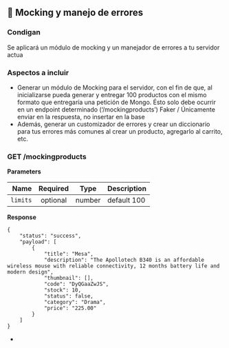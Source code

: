 ## 📁 Mocking y manejo de errores

### Condigan

Se aplicará un módulo de mocking y un manejador de errores a tu servidor actua

### Aspectos a incluir

- Generar un módulo de Mocking para el servidor, con el fin de que, al inicializarse pueda generar y entregar 100 productos con el mismo formato que entregaría una petición de Mongo. Ésto solo debe ocurrir en un endpoint determinado (‘/mockingproducts’) Faker / Únicamente enviar en la respuesta, no insertar en la base
- Además, generar un customizador de errores y crear un diccionario para tus errores más comunes al crear un producto, agregarlo al carrito, etc.

### GET /mockingproducts

**Parameters**

|     Name | Required |  Type  | Description |
| -------: | :------: | :----: | ----------- |
| `limits` | optional | number | default 100 |

**Response**

```
{
    "status": "success",
    "payload": [
        {
            "title": "Mesa",
            "description": "The Apollotech B340 is an affordable wireless mouse with reliable connectivity, 12 months battery life and modern design",
            "thumbnail": [],
            "code": "DyQGaaZwJS",
            "stock": 10,
            "status": false,
            "category": "Drama",
            "price": "225.00"
        }
    ]
}

```

-
